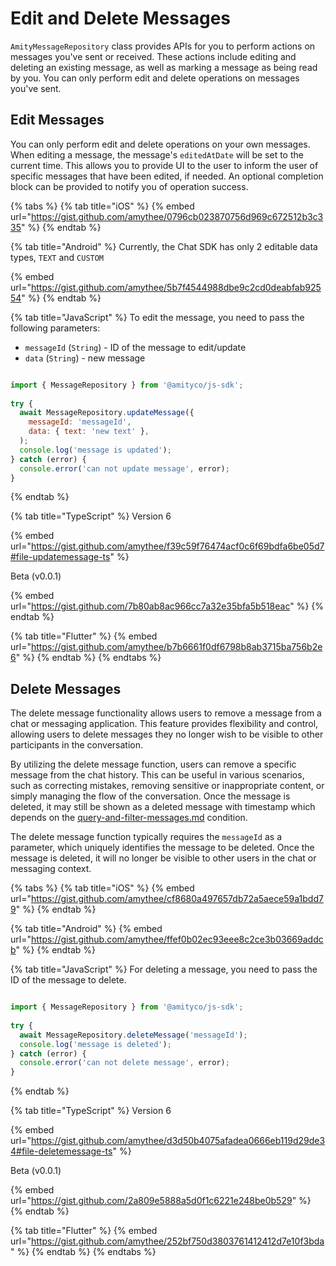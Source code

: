 # Edit and Delete Messages

`AmityMessageRepository` class provides APIs for you to perform actions on messages you've sent or received. These actions include editing and deleting an existing message, as well as marking a message as being read by you. You can only perform edit and delete operations on messages you've sent.&#x20;

## Edit Messages

You can only perform edit and delete operations on your own messages. When editing a message, the message's `editedAtDate` will be set to the current time. This allows you to provide UI to the user to inform the user of specific messages that have been edited, if needed. An optional completion block can be provided to notify you of operation success.

{% tabs %}
{% tab title="iOS" %}
{% embed url="https://gist.github.com/amythee/0796cb023870756d969c672512b3c335" %}
{% endtab %}

{% tab title="Android" %}
Currently, the Chat SDK has only 2 editable data types, `TEXT` and `CUSTOM`

{% embed url="https://gist.github.com/amythee/5b7f4544988dbe9c2cd0deabfab92554" %}
{% endtab %}

{% tab title="JavaScript" %}
To edit the message, you need to pass the following parameters:

* `messageId` (`String`) - ID of the message to edit/update
* `data` (`String`) - new message

```javascript

import { MessageRepository } from '@amityco/js-sdk';
​
try {
  await MessageRepository.updateMessage({ 
    messageId: 'messageId', 
    data: { text: 'new text' },
  );
  console.log('message is updated');
} catch (error) {
  console.error('can not update message', error);
}
```
{% endtab %}

{% tab title="TypeScript" %}
Version 6

{% embed url="https://gist.github.com/amythee/f39c59f76474acf0c6f69bdfa6be05d7#file-updatemessage-ts" %}

Beta (v0.0.1)

{% embed url="https://gist.github.com/7b80ab8ac966cc7a32e35bfa5b518eac" %}
{% endtab %}

{% tab title="Flutter" %}
{% embed url="https://gist.github.com/amythee/b7b6661f0df6798b8ab3715ba756b2e6" %}
{% endtab %}
{% endtabs %}

## Delete Messages

The delete message functionality allows users to remove a message from a chat or messaging application. This feature provides flexibility and control, allowing users to delete messages they no longer wish to be visible to other participants in the conversation.

By utilizing the delete message function, users can remove a specific message from the chat history. This can be useful in various scenarios, such as correcting mistakes, removing sensitive or inappropriate content, or simply managing the flow of the conversation. Once the message is deleted, it may still be shown as a deleted message with timestamp which depends on the [query-and-filter-messages.md](query-and-filter-messages.md "mention") condition.

The delete message function typically requires the `messageId` as a parameter, which uniquely identifies the message to be deleted. Once the message is deleted, it will no longer be visible to other users in the chat or messaging context.

{% tabs %}
{% tab title="iOS" %}
{% embed url="https://gist.github.com/amythee/cf8680a497657db72a5aece59a1bdd79" %}
{% endtab %}

{% tab title="Android" %}
{% embed url="https://gist.github.com/amythee/ffef0b02ec93eee8c2ce3b03669addcb" %}
{% endtab %}

{% tab title="JavaScript" %}
For deleting a message, you need to pass the ID of the message to delete.

```javascript

import { MessageRepository } from '@amityco/js-sdk';
​
try {
  await MessageRepository.deleteMessage('messageId');
  console.log('message is deleted');
} catch (error) {
  console.error('can not delete message', error);
}
```
{% endtab %}

{% tab title="TypeScript" %}
Version 6

{% embed url="https://gist.github.com/amythee/d3d50b4075afadea0666eb119d29de34#file-deletemessage-ts" %}

Beta (v0.0.1)

{% embed url="https://gist.github.com/2a809e5888a5d0f1c6221e248be0b529" %}
{% endtab %}

{% tab title="Flutter" %}
{% embed url="https://gist.github.com/amythee/252bf750d3803761412412d7e10f3bda" %}
{% endtab %}
{% endtabs %}
